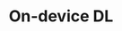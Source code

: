 ---
layout: page
title: On-device DL
description: "BlastNet: Exploiting Duo-Blocks for Cross-Processor Real-Time DNN Inference <br> RT-mDL: Supporting Real-Time Mixed Deep Learning Tasks on Edge Platforms"
img: assets/img/car.jpg
importance: 1
category: work
redirect: false
---